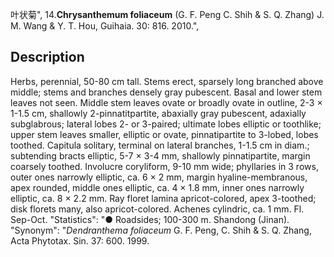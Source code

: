 叶状菊",
14.**Chrysanthemum foliaceum** (G. F. Peng C. Shih & S. Q. Zhang) J. M. Wang & Y. T. Hou, Guihaia. 30: 816. 2010.",

## Description
Herbs, perennial, 50-80 cm tall. Stems erect, sparsely long branched above middle; stems and branches densely gray pubescent. Basal and lower stem leaves not seen. Middle stem leaves ovate or broadly ovate in outline, 2-3 × 1-1.5 cm, shallowly 2-pinnatitpartite, abaxially gray pubescent, adaxially subglabrous; lateral lobes 2- or 3-paired; ultimate lobes elliptic or toothlike; upper stem leaves smaller, elliptic or ovate, pinnatipartite to 3-lobed, lobes toothed. Capitula solitary, terminal on lateral branches, 1-1.5 cm in diam.; subtending bracts elliptic, 5-7 × 3-4 mm, shallowly pinnatipartite, margin coarsely toothed. Involucre coryliform, 9-10 mm wide; phyllaries in 3 rows, outer ones narrowly elliptic, ca. 6 × 2 mm, margin hyaline-membranous, apex rounded, middle ones elliptic, ca. 4 × 1.8 mm, inner ones narrowly elliptic, ca. 8 × 2.2 mm. Ray floret lamina apricot-colored, apex 3-toothed; disk florets many, also apricot-colored. Achenes cylindric, ca. 1 mm. Fl. Sep-Oct.
  "Statistics": "● Roadsides; 100-300 m. Shandong (Jinan).
  "Synonym": "*Dendranthema foliaceum* G. F. Peng, C. Shih &amp; S. Q. Zhang, Acta Phytotax. Sin. 37: 600. 1999.
